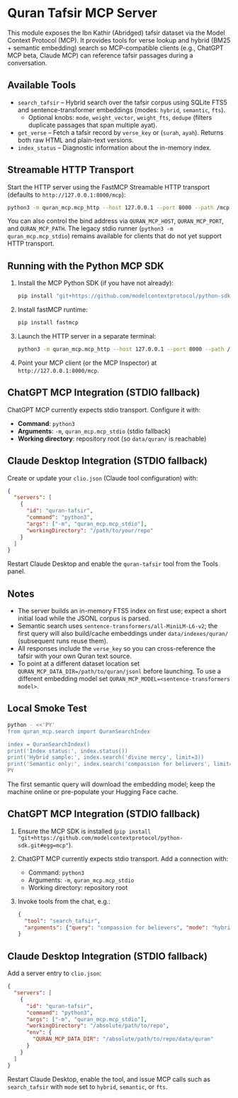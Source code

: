 # Quran Tafsir MCP Server

This module exposes the Ibn Kathir (Abridged) tafsir dataset via the Model Context Protocol (MCP). It provides tools for verse lookup and hybrid (BM25 + semantic embedding) search so MCP-compatible clients (e.g., ChatGPT MCP beta, Claude MCP) can reference tafsir passages during a conversation.

## Available Tools

- `search_tafsir` – Hybrid search over the tafsir corpus using SQLite FTS5 and sentence-transformer embeddings (modes: `hybrid`, `semantic`, `fts`).
  - Optional knobs: `mode`, `weight_vector`, `weight_fts`, `dedupe` (filters duplicate passages that span multiple ayat).
- `get_verse` – Fetch a tafsir record by `verse_key` or (`surah`, `ayah`). Returns both raw HTML and plain-text versions.
- `index_status` – Diagnostic information about the in-memory index.

## Streamable HTTP Transport

Start the HTTP server using the FastMCP Streamable HTTP transport (defaults to `http://127.0.0.1:8000/mcp`):

```bash
python3 -m quran_mcp.mcp_http --host 127.0.0.1 --port 8000 --path /mcp
```

You can also control the bind address via `QURAN_MCP_HOST`, `QURAN_MCP_PORT`, and `QURAN_MCP_PATH`. The legacy stdio runner (`python3 -m quran_mcp.mcp_stdio`) remains available for clients that do not yet support HTTP transport.

## Running with the Python MCP SDK

1. Install the MCP Python SDK (if you have not already):
   ```bash
   pip install "git+https://github.com/modelcontextprotocol/python-sdk.git#egg=mcp"
   ```
2. Install fastMCP runtime:
   ```bash
   pip install fastmcp
   ```
3. Launch the HTTP server in a separate terminal:
   ```bash
   python3 -m quran_mcp.mcp_http --host 127.0.0.1 --port 8000 --path /mcp
   ```
4. Point your MCP client (or the MCP Inspector) at `http://127.0.0.1:8000/mcp`.

## ChatGPT MCP Integration (STDIO fallback)

ChatGPT MCP currently expects stdio transport. Configure it with:

- **Command**: `python3`
- **Arguments**: `-m`, `quran_mcp.mcp_stdio` (stdio fallback)
- **Working directory**: repository root (so `data/quran/` is reachable)

## Claude Desktop Integration (STDIO fallback)

Create or update your `clio.json` (Claude tool configuration) with:

```json
{
  "servers": [
    {
      "id": "quran-tafsir",
      "command": "python3",
      "args": ["-m", "quran_mcp.mcp_stdio"],
      "workingDirectory": "/path/to/your/repo"
    }
  ]
}
```

Restart Claude Desktop and enable the `quran-tafsir` tool from the Tools panel.

## Notes

- The server builds an in-memory FTS5 index on first use; expect a short initial load while the JSONL corpus is parsed.
- Semantic search uses `sentence-transformers/all-MiniLM-L6-v2`; the first query will also build/cache embeddings under `data/indexes/quran/` (subsequent runs reuse them).
- All responses include the `verse_key` so you can cross-reference the tafsir with your own Quran text source.
- To point at a different dataset location set `QURAN_MCP_DATA_DIR=/path/to/quran/jsonl` before launching. To use a different embedding model set `QURAN_MCP_MODEL=<sentence-transformers model>`.

## Local Smoke Test

```bash
python - <<'PY'
from quran_mcp.search import QuranSearchIndex

index = QuranSearchIndex()
print('Index status:', index.status())
print('Hybrid sample:', index.search('divine mercy', limit=3))
print('Semantic only:', index.search('compassion for believers', limit=3, mode='semantic'))
PY
```

The first semantic query will download the embedding model; keep the machine online or pre-populate your Hugging Face cache.

## ChatGPT MCP Integration (STDIO fallback)

1. Ensure the MCP SDK is installed (`pip install "git+https://github.com/modelcontextprotocol/python-sdk.git#egg=mcp"`).
2. ChatGPT MCP currently expects stdio transport. Add a connection with:
   - Command: `python3`
   - Arguments: `-m`, `quran_mcp.mcp_stdio`
   - Working directory: repository root
3. Invoke tools from the chat, e.g.:

   ```json
   {
     "tool": "search_tafsir",
     "arguments": {"query": "compassion for believers", "mode": "hybrid", "limit": 3}
   }
   ```

## Claude Desktop Integration (STDIO fallback)

Add a server entry to `clio.json`:

```json
{
  "servers": [
    {
      "id": "quran-tafsir",
      "command": "python3",
      "args": ["-m", "quran_mcp.mcp_stdio"],
      "workingDirectory": "/absolute/path/to/repo",
      "env": {
        "QURAN_MCP_DATA_DIR": "/absolute/path/to/repo/data/quran"
      }
    }
  ]
}
```

Restart Claude Desktop, enable the tool, and issue MCP calls such as `search_tafsir` with `mode` set to `hybrid`, `semantic`, or `fts`.
